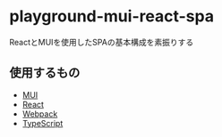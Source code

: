 # playground-mui-react-spa
ReactとMUIを使用したSPAの基本構成を素振りする


## 使用するもの

- [MUI](https://mui.com/)
- [React](https://ja.reactjs.org/)
- [Webpack](https://webpack.js.org/)
- [TypeScript](https://www.typescriptlang.org/)


## 
